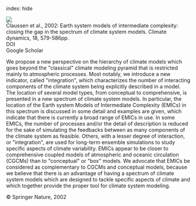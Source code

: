 index: hide

<div class="Citation">
    <div class="Citation-thumb CitationThumb-linked"  data-href="https://doi.org/10.1007/s00382-001-0200-1">
      <img src="https://static.claimspace.cloud/climate-study-static/refs/thumbs/6/Claussen_et_al_2002-thumb.png" />
    </div>

  <div class="Citation-body">
    <div class="Citation-text">Claussen et al., 2002: Earth system models of intermediate complexity: closing the gap in the spectrum of climate system models. <span class="Article-journal">Climate dynamics, </span><span class="Article-volume">18, </span>579-586pp.</div>
    <div class="Citation-links">
      <div class="CitationLink" data-href="https://doi.org/10.1007/s00382-001-0200-1">
        <div class="CitationLink-icon CitationLink-Doi"></div>
        <div class="CitationLink-text">DOI</div>
      </div>
      <div class="CitationLink" data-href="https://scholar.google.com/scholar?q=10.1007/s00382-001-0200-1">
        <div class="CitationLink-icon CitationLink-Scholar"></div>
        <div class="CitationLink-text">Google Scholar</div>
      </div>
    </div>
  </div>
</div>

We propose a new perspective on the hierarchy of climate models which goes beyond the "classical" climate modeling pyramid that is restricted mainly to atmospheric processes. Most notably, we introduce a new indicator, called "integration", which characterizes the number of interacting components of the climate system being explicitly described in a model. The location of several model types, from conceptual to comprehensive, is presented in a new spectrum of climate system models. In particular, the location of the Earth system Models of Intermediate Complexity (EMICs) in this spectrum is discussed in some detail and examples are given, which indicate that there is currently a broad range of EMICs in use. In some EMICs, the number of processes and/or the detail of description is reduced for the sake of simulating the feedbacks between as many components of the climate system as feasible. Others, with a lesser degree of interaction, or "integration", are used for long-term ensemble simulations to study specific aspects of climate variability. EMICs appear to be closer to comprehensive coupled models of atmospheric and oceanic circulation (CGCMs) than to "conceptual" or "box" models. We advocate that EMICs be considered as complementary to CGCMs and conceptual models, because we believe that there is an advantage of having a spectrum of climate system models which are designed to tackle specific aspects of climate and which together provide the proper tool for climate system modeling.

<div class="Citation-copy">
&copy; Springer Nature, 2002
</div>